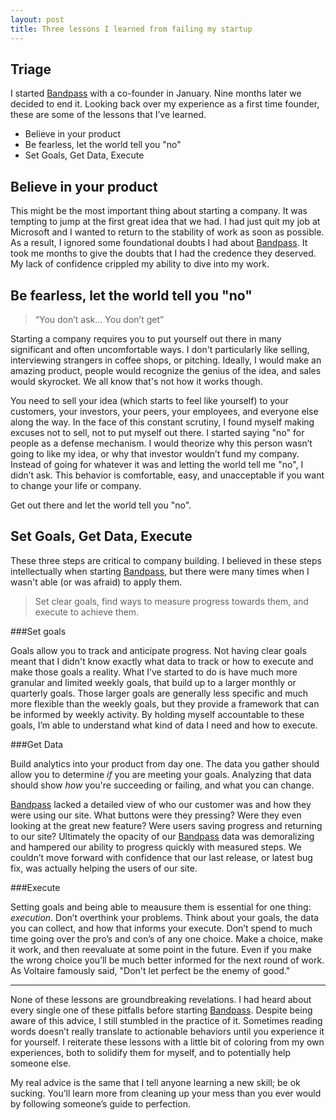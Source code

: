 ```yaml
---
layout: post
title: Three lessons I learned from failing my startup
---
```


Triage
------

I started [Bandpass] with a co-founder in January.  Nine months later we decided to end it.  Looking back over my experience as a first time founder, these are some of the lessons that I’ve learned.

- Believe in your product
- Be fearless, let the world tell you "no"
- Set Goals, Get Data, Execute


Believe in your product
-----------------------

This might be the most important thing about starting a company. It was tempting to jump at the first great idea that we had. I had just quit my job at Microsoft and I wanted to return to the stability of work as soon as possible. As a result, I ignored some foundational doubts I had about [Bandpass]. It took me months to give the doubts that I had the credence they deserved. My lack of confidence crippled my ability to dive into my work.


Be fearless, let the world tell you "no"
----------------------------------------

> “You don’t ask… You don’t get” 

Starting a company requires you to put yourself out there in many significant and often uncomfortable ways. I don't particularly like selling, interviewing strangers in coffee shops, or pitching. Ideally, I would make an amazing product, people would recognize the genius of the idea, and sales would skyrocket.  We all know that's not how it works though. 

You need to sell your idea (which starts to feel like yourself) to your customers, your investors, your peers, your employees, and everyone else along the way. In the face of this constant scrutiny, I found myself making excuses not to sell, not to put myself out there. I started saying "no" for people as a defense mechanism. I would theorize why this person wasn’t going to like my idea, or why that investor wouldn’t fund my company. Instead of going for whatever it was and letting the world tell me "no", I didn’t ask. This behavior is comfortable, easy, and unacceptable if you want to change your life or company.  

Get out there and let the world tell you "no".


Set Goals, Get Data, Execute
----------------------------

These three steps are critical to company building. I believed in these steps intellectually when starting [Bandpass], but there were many times when I wasn't able (or was afraid) to apply them.

>Set clear goals, find ways to measure progress towards them, and execute to achieve them. 


###Set goals

Goals allow you to track and anticipate progress. Not having clear goals meant that I didn't know exactly what data to track or how to execute and make those goals a reality. What I’ve started to do is have much more granular and limited weekly goals, that build up to a larger monthly or quarterly goals.  Those larger goals are generally less specific and much more flexible than the weekly goals, but they provide a framework that can be informed by weekly activity. By holding myself accountable to these goals, I’m able to understand what kind of data I need and how to execute.


###Get Data

Build analytics into your product from day one. The data you gather should allow you to determine *if* you are meeting your goals.  Analyzing that data should show *how* you're succeeding or failing, and what you can change. 

[Bandpass] lacked a detailed view of who our customer was and how they were using our site.  What buttons were they pressing? Were they even looking at the great new feature? Were users saving progress and returning to our site? Ultimately the opacity of our [Bandpass] data was demoralizing and hampered our ability to progress quickly with measured steps. We couldn’t move forward with confidence that our last release, or latest bug fix, was actually helping the users of our site.


###Execute

Setting goals and being able to meausure them is essential for one thing: *execution*. Don’t overthink your problems. Think about your goals, the data you can collect, and how that informs your execute.  Don’t spend to much time going over the pro’s and con’s of any one choice. Make a choice, make it work, and then reevaluate at some point in the future.  Even if you make the wrong choice you’ll be much better informed for the next round of work. As Voltaire famously said, "Don't let perfect be the enemy of good."

---

None of these lessons are groundbreaking revelations. I had heard about every single one of these pitfalls before starting [Bandpass]. Despite being aware of this advice, I still stumbled in the practice of it. Sometimes reading words doesn’t really translate to actionable behaviors until you experience it for yourself.  I reiterate these lessons with a little bit of coloring from my own experiences, both to solidify them for myself, and to potentially help someone else.

My real advice is the same that I tell anyone learning a new skill; be ok sucking. You’ll learn more from cleaning up your mess than you ever would by following someone’s guide to perfection.

[bandpass]: http://bandpass.fm